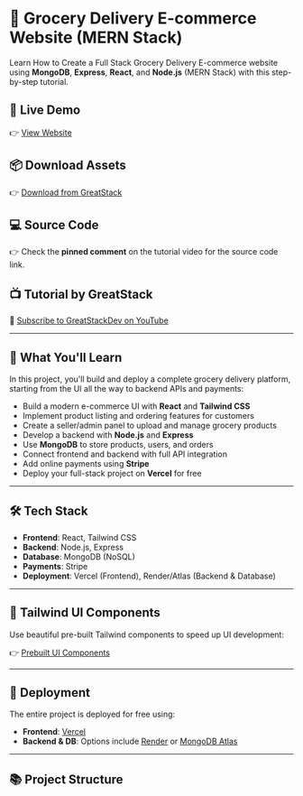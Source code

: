 # 🛒 Grocery Delivery E-commerce Website (MERN Stack)

Learn How to Create a Full Stack Grocery Delivery E-commerce website using **MongoDB**, **Express**, **React**, and **Node.js** (MERN Stack) with this step-by-step tutorial.

## 🔗 Live Demo

👉 [View Website](https://greencart-gs.vercel.app)

## 📦 Download Assets

👉 [Download from GreatStack](https://greatstack.dev/assets/grocery...)

## 💻 Source Code

👉 Check the **pinned comment** on the tutorial video for the source code link.

## 📺 Tutorial by GreatStack

🔔 [Subscribe to GreatStackDev on YouTube](https://www.youtube.com/@GreatStackDev)

---

## 🧠 What You'll Learn

In this project, you'll build and deploy a complete grocery delivery platform, starting from the UI all the way to backend APIs and payments:

- Build a modern e-commerce UI with **React** and **Tailwind CSS**
- Implement product listing and ordering features for customers
- Create a seller/admin panel to upload and manage grocery products
- Develop a backend with **Node.js** and **Express**
- Use **MongoDB** to store products, users, and orders
- Connect frontend and backend with full API integration
- Add online payments using **Stripe**
- Deploy your full-stack project on **Vercel** for free

---

## 🛠️ Tech Stack

- **Frontend**: React, Tailwind CSS
- **Backend**: Node.js, Express
- **Database**: MongoDB (NoSQL)
- **Payments**: Stripe
- **Deployment**: Vercel (Frontend), Render/Atlas (Backend & Database)

---

## 🧩 Tailwind UI Components

Use beautiful pre-built Tailwind components to speed up UI development:

👉 [Prebuilt UI Components](https://prebuiltui.com/components)

---

## 🚀 Deployment

The entire project is deployed for free using:

- **Frontend**: [Vercel](https://vercel.com)
- **Backend & DB**: Options include [Render](https://render.com) or [MongoDB Atlas](https://www.mongodb.com/cloud/atlas)

---

## 📚 Project Structure

